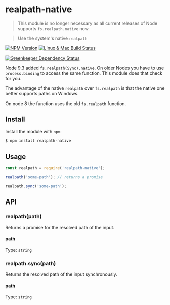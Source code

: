 # realpath-native

> This module is no longer necessary as all current releases of Node supports `fs.realpath.native` now.

> Use the system's native `realpath`

[![NPM Version][npm-image]][npm-url]
[![Linux & Mac Build Status][travis-image]][travis-url]

[![Greenkeeper Dependency Status][greenkeeper-image]][greenkeeper-url]

Node 9.3 added `fs.realpath(Sync).native`. On older Nodes you have to use
`process.binding` to access the same function. This module does that check for
you.

The advantage of the native `realpath` over `fs.realpath` is that the native one
better supports paths on Windows.

On node 8 the function uses the old `fs.realpath` function.

## Install

Install the module with `npm`:

```sh
$ npm install realpath-native
```

## Usage

```js
const realpath = require('realpath-native');

realpath('some-path'); // returns a promise

realpath.sync('some-path');
```

## API

### realpath(path)

Returns a promise for the resolved path of the input.

#### path

Type: `string`

### realpath.sync(path)

Returns the resolved path of the input synchronously.

#### path

Type: `string`

[npm-url]: https://npmjs.org/package/realpath-native
[npm-image]: https://img.shields.io/npm/v/realpath-native.svg
[travis-url]: https://travis-ci.org/SimenB/realpath-native
[travis-image]: https://img.shields.io/travis/SimenB/realpath-native/master.svg
[greenkeeper-url]: https://greenkeeper.io/
[greenkeeper-image]: https://badges.greenkeeper.io/SimenB/realpath-native.svg
